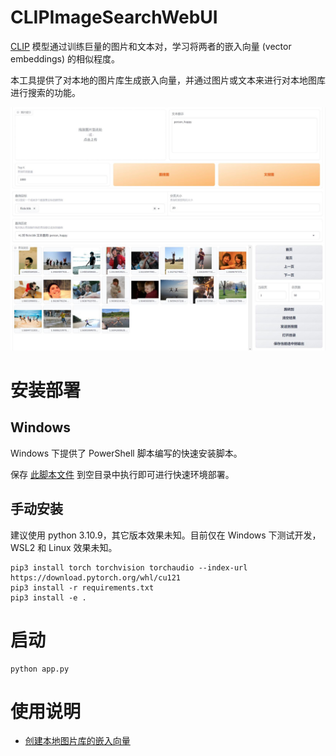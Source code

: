 # CLIPImageSearchWebUI

[CLIP](https://github.com/mlfoundations/open_clip) 模型通过训练巨量的图片和文本对，学习将两者的嵌入向量 (vector embeddings) 的相似程度。

本工具提供了对本地的图片库生成嵌入向量，并通过图片或文本来进行对本地图库进行搜索的功能。

![](./doc/img/search_page.jpg)

# 安装部署

## Windows

Windows 下提供了 PowerShell 脚本编写的快速安装脚本。

保存 [此脚本文件](https://raw.githubusercontent.com/frimin/CLIPImageSearchWebUI/main/scripts/create_embeded_env.ps1) 到空目录中执行即可进行快速环境部署。

## 手动安装

建议使用 python 3.10.9，其它版本效果未知。目前仅在 Windows 下测试开发，WSL2 和 Linux 效果未知。

    pip3 install torch torchvision torchaudio --index-url https://download.pytorch.org/whl/cu121
    pip3 install -r requirements.txt
    pip3 install -e .

# 启动

    python app.py

# 使用说明

  * [创建本地图片库的嵌入向量](./doc/zh-cn/create_vectors.md)
